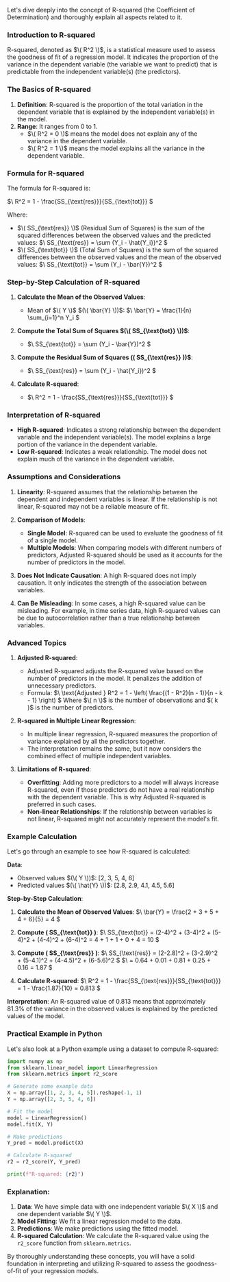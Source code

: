 Let's dive deeply into the concept of R-squared (the Coefficient of Determination) and thoroughly explain all aspects related to it.

### Introduction to R-squared

R-squared, denoted as $\( R^2 \)$, is a statistical measure used to assess the goodness of fit of a regression model. It indicates the proportion of the variance in the dependent variable (the variable we want to predict) that is predictable from the independent variable(s) (the predictors).

### The Basics of R-squared

1. **Definition**: R-squared is the proportion of the total variation in the dependent variable that is explained by the independent variable(s) in the model.
2. **Range**: It ranges from 0 to 1.
   - $\( R^2 = 0 \)$ means the model does not explain any of the variance in the dependent variable.
   - $\( R^2 = 1 \)$ means the model explains all the variance in the dependent variable.

### Formula for R-squared

The formula for R-squared is:

$\ R^2 = 1 - \frac{SS_{\text{res}}}{SS_{\text{tot}}} \$

Where:
- $\( SS_{\text{res}} \)$ (Residual Sum of Squares) is the sum of the squared differences between the observed values and the predicted values:
  $\ SS_{\text{res}} = \sum (Y_i - \hat{Y_i})^2 \$
- $\( SS_{\text{tot}} \)$ (Total Sum of Squares) is the sum of the squared differences between the observed values and the mean of the observed values:
  $\ SS_{\text{tot}} = \sum (Y_i - \bar{Y})^2 \$

### Step-by-Step Calculation of R-squared

1. **Calculate the Mean of the Observed Values**:
   - Mean of $\( Y \)$ $(\( \bar{Y} \))$: $\ \bar{Y} = \frac{1}{n} \sum_{i=1}^n Y_i \$

2. **Compute the Total Sum of Squares $(\( SS_{\text{tot}} \))$**:
   - $\ SS_{\text{tot}} = \sum (Y_i - \bar{Y})^2 \$

3. **Compute the Residual Sum of Squares (\( SS_{\text{res}} \))$**:
   - $\ SS_{\text{res}} = \sum (Y_i - \hat{Y_i})^2 \$

4. **Calculate R-squared**:
   - $\ R^2 = 1 - \frac{SS_{\text{res}}}{SS_{\text{tot}}} \$

### Interpretation of R-squared

- **High R-squared**: Indicates a strong relationship between the dependent variable and the independent variable(s). The model explains a large portion of the variance in the dependent variable.
- **Low R-squared**: Indicates a weak relationship. The model does not explain much of the variance in the dependent variable.

### Assumptions and Considerations

1. **Linearity**: R-squared assumes that the relationship between the dependent and independent variables is linear. If the relationship is not linear, R-squared may not be a reliable measure of fit.

2. **Comparison of Models**:
   - **Single Model**: R-squared can be used to evaluate the goodness of fit of a single model.
   - **Multiple Models**: When comparing models with different numbers of predictors, Adjusted R-squared should be used as it accounts for the number of predictors in the model.

3. **Does Not Indicate Causation**: A high R-squared does not imply causation. It only indicates the strength of the association between variables.

4. **Can Be Misleading**: In some cases, a high R-squared value can be misleading. For example, in time series data, high R-squared values can be due to autocorrelation rather than a true relationship between variables.

### Advanced Topics

1. **Adjusted R-squared**:
   - Adjusted R-squared adjusts the R-squared value based on the number of predictors in the model. It penalizes the addition of unnecessary predictors.
   - Formula:
     $\ \text{Adjusted } R^2 = 1 - \left( \frac{(1 - R^2)(n - 1)}{n - k - 1} \right) \$
     Where $\( n \)$ is the number of observations and \$( k \)$ is the number of predictors.

2. **R-squared in Multiple Linear Regression**:
   - In multiple linear regression, R-squared measures the proportion of variance explained by all the predictors together.
   - The interpretation remains the same, but it now considers the combined effect of multiple independent variables.

3. **Limitations of R-squared**:
   - **Overfitting**: Adding more predictors to a model will always increase R-squared, even if those predictors do not have a real relationship with the dependent variable. This is why Adjusted R-squared is preferred in such cases.
   - **Non-linear Relationships**: If the relationship between variables is not linear, R-squared might not accurately represent the model's fit.

### Example Calculation

Let's go through an example to see how R-squared is calculated:

**Data**:
- Observed values $(\( Y \))$: [2, 3, 5, 4, 6]
- Predicted values $(\( \hat{Y} \))$: [2.8, 2.9, 4.1, 4.5, 5.6]

**Step-by-Step Calculation**:

1. **Calculate the Mean of Observed Values**:
   $\ \bar{Y} = \frac{2 + 3 + 5 + 4 + 6}{5} = 4 \$

2. **Compute \( SS_{\text{tot}} \)**:
   $\ SS_{\text{tot}} = (2-4)^2 + (3-4)^2 + (5-4)^2 + (4-4)^2 + (6-4)^2 = 4 + 1 + 1 + 0 + 4 = 10 \$

3. **Compute \( SS_{\text{res}} \)**:
   $\ SS_{\text{res}} = (2-2.8)^2 + (3-2.9)^2 + (5-4.1)^2 + (4-4.5)^2 + (6-5.6)^2 \$
   $\ = 0.64 + 0.01 + 0.81 + 0.25 + 0.16 = 1.87 \$

4. **Calculate R-squared**:
   $\ R^2 = 1 - \frac{SS_{\text{res}}}{SS_{\text{tot}}} = 1 - \frac{1.87}{10} = 0.813 \$

**Interpretation**:
An R-squared value of 0.813 means that approximately 81.3% of the variance in the observed values is explained by the predicted values of the model.

### Practical Example in Python

Let's also look at a Python example using a dataset to compute R-squared:

```python
import numpy as np
from sklearn.linear_model import LinearRegression
from sklearn.metrics import r2_score

# Generate some example data
X = np.array([1, 2, 3, 4, 5]).reshape(-1, 1)
Y = np.array([2, 3, 5, 4, 6])

# Fit the model
model = LinearRegression()
model.fit(X, Y)

# Make predictions
Y_pred = model.predict(X)

# Calculate R-squared
r2 = r2_score(Y, Y_pred)

print(f"R-squared: {r2}")
```

### Explanation:

1. **Data**: We have simple data with one independent variable $\( X \)$ and one dependent variable $\( Y \)$.
2. **Model Fitting**: We fit a linear regression model to the data.
3. **Predictions**: We make predictions using the fitted model.
4. **R-squared Calculation**: We calculate the R-squared value using the `r2_score` function from `sklearn.metrics`.

By thoroughly understanding these concepts, you will have a solid foundation in interpreting and utilizing R-squared to assess the goodness-of-fit of your regression models.
